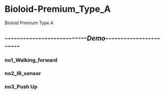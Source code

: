 # Bioloid-Premium_Type_A
Bioloid Premium Type A


## _---------------------------Demo-----------------------_

### no1_Walking_forward


### no2_IR_sensor

### no3_Push Up
